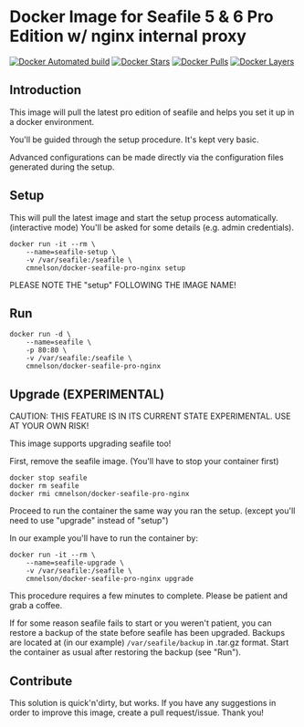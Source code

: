 # Docker Image for Seafile 5 & 6 Pro Edition w/ nginx internal proxy

[![Docker Automated build](https://img.shields.io/docker/automated/cmnelson/docker-seafile-pro-nginx.svg)]()
[![Docker Stars](https://img.shields.io/docker/stars/cmnelson/docker-seafile-pro-nginx.svg)]()
[![Docker Pulls](https://img.shields.io/docker/pulls/cmnelson/docker-seafile-pro-nginx.svg)]()
[![Docker Layers](https://images.microbadger.com/badges/version/cmnelson/docker-seafile-pro-nginx.svg)]()

## Introduction

This image will pull the latest pro edition of seafile and helps you set it up in a docker environment.

You'll be guided through the setup procedure. It's kept very basic.

Advanced configurations can be made directly via the configuration files generated during the setup.

## Setup

This will pull the latest image and start the setup process automatically. (interactive mode)
You'll be asked for some details (e.g. admin credentials).

```
docker run -it --rm \
	--name=seafile-setup \
	-v /var/seafile:/seafile \
	cmnelson/docker-seafile-pro-nginx setup
```

PLEASE NOTE THE "setup" FOLLOWING THE IMAGE NAME!

## Run

```
docker run -d \
	--name=seafile \
	-p 80:80 \
	-v /var/seafile:/seafile \
	cmnelson/docker-seafile-pro-nginx
```

## Upgrade (EXPERIMENTAL)

CAUTION: THIS FEATURE IS IN ITS CURRENT STATE EXPERIMENTAL. USE AT YOUR OWN RISK!

This image supports upgrading seafile too!

First, remove the seafile image. (You'll have to stop your container first)

```
docker stop seafile
docker rm seafile
docker rmi cmnelson/docker-seafile-pro-nginx
```

Proceed to run the container the same way you ran the setup. (except you'll need to use "upgrade" instead of "setup")

In our example you'll have to run the container by:

```
docker run -it --rm \
	--name=seafile-upgrade \
	-v /var/seafile:/seafile \
	cmnelson/docker-seafile-pro-nginx upgrade
```

This procedure requires a few minutes to complete. Please be patient and grab a coffee.

If for some reason seafile fails to start or you weren't patient, you can restore a backup of the state before seafile has been upgraded.
Backups are located at (in our example) `/var/seafile/backup` in .tar.gz format.
Start the container as usual after restoring the backup (see "Run").

## Contribute

This solution is quick'n'dirty, but works.
If you have any suggestions in order to improve this image, create a pull request/issue. Thank you!
